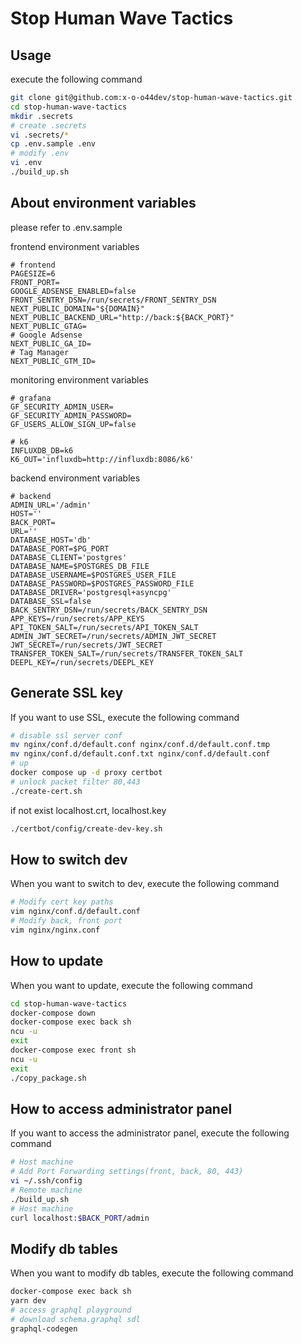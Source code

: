 # Stop Human Wave Tactics

## Usage

execute the following command

```sh
git clone git@github.com:x-o-o44dev/stop-human-wave-tactics.git
cd stop-human-wave-tactics
mkdir .secrets
# create .secrets
vi .secrets/*
cp .env.sample .env
# modify .env
vi .env
./build_up.sh
```

## About environment variables

please refer to .env.sample

frontend environment variables

```env
# frontend
PAGESIZE=6
FRONT_PORT=
GOOGLE_ADSENSE_ENABLED=false
FRONT_SENTRY_DSN=/run/secrets/FRONT_SENTRY_DSN
NEXT_PUBLIC_DOMAIN="${DOMAIN}"
NEXT_PUBLIC_BACKEND_URL="http://back:${BACK_PORT}"
NEXT_PUBLIC_GTAG=
# Google Adsense
NEXT_PUBLIC_GA_ID=
# Tag Manager
NEXT_PUBLIC_GTM_ID=
```

monitoring environment variables

```env
# grafana
GF_SECURITY_ADMIN_USER=
GF_SECURITY_ADMIN_PASSWORD=
GF_USERS_ALLOW_SIGN_UP=false

# k6
INFLUXDB_DB=k6
K6_OUT='influxdb=http://influxdb:8086/k6'
```

backend environment variables

```env
# backend
ADMIN_URL='/admin'
HOST=''
BACK_PORT=
URL=''
DATABASE_HOST='db'
DATABASE_PORT=$PG_PORT
DATABASE_CLIENT='postgres'
DATABASE_NAME=$POSTGRES_DB_FILE
DATABASE_USERNAME=$POSTGRES_USER_FILE
DATABASE_PASSWORD=$POSTGRES_PASSWORD_FILE
DATABASE_DRIVER='postgresql+asyncpg'
DATABASE_SSL=false
BACK_SENTRY_DSN=/run/secrets/BACK_SENTRY_DSN
APP_KEYS=/run/secrets/APP_KEYS
API_TOKEN_SALT=/run/secrets/API_TOKEN_SALT
ADMIN_JWT_SECRET=/run/secrets/ADMIN_JWT_SECRET
JWT_SECRET=/run/secrets/JWT_SECRET
TRANSFER_TOKEN_SALT=/run/secrets/TRANSFER_TOKEN_SALT
DEEPL_KEY=/run/secrets/DEEPL_KEY
```

## Generate SSL key

If you want to use SSL, execute the following command

```sh
# disable ssl server conf
mv nginx/conf.d/default.conf nginx/conf.d/default.conf.tmp
mv nginx/conf.d/default.conf.txt nginx/conf.d/default.conf
# up
docker compose up -d proxy certbot
# unlock packet filter 80,443
./create-cert.sh
```

if not exist localhost.crt, localhost.key

```sh
./certbot/config/create-dev-key.sh
```

## How to switch dev

When you want to switch to dev, execute the following command

```sh
# Modify cert key paths
vim nginx/conf.d/default.conf
# Modify back, front port
vim nginx/nginx.conf
```

## How to update

When you want to update, execute the following command

```sh
cd stop-human-wave-tactics
docker-compose down
docker-compose exec back sh
ncu -u
exit
docker-compose exec front sh
ncu -u
exit
./copy_package.sh
```

## How to access administrator panel

If you want to access the administrator panel, execute the following command

```sh
# Host machine
# Add Port Forwarding settings(front, back, 80, 443)
vi ~/.ssh/config
# Remote machine
./build_up.sh
# Host machine
curl localhost:$BACK_PORT/admin
```

## Modify db tables

When you want to modify db tables, execute the following command

```sh
docker-compose exec back sh
yarn dev
# access graphql playground
# download schema.graphql sdl
graphql-codegen
```

